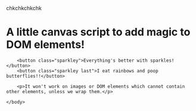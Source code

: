 <html>
    <head>
        <link rel="stylesheet" href="https://alfital1.github.io/RixiStuff/sparkles.css">
        <script src="https://ajax.googleapis.com/ajax/libs/jquery/3.5.1/jquery.min.js"></script>
        <script src="https://alfital1.github.io/RixiStuff/sparkles.js"></script>
    </head>
    <body>
chkchkchkchk
        <h1>A little canvas script to <span>add magic</span> to DOM elements!</h1>

        <button class="sparkley">Everything's better with sparkles!</button>
        <button class="sparkley last">I eat rainbows and poop butterflies!!</button>

        <p>It won't work on images or DOM elements which cannot contain other elements, unless we wrap them.</p>

    </body>
</html>